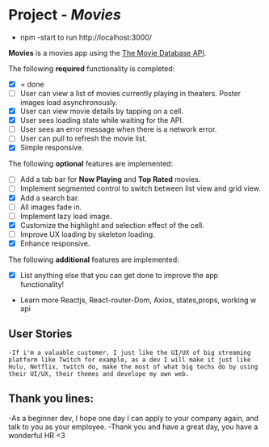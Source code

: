 # Project - *Movies*
* npm -start to run http://localhost:3000/

**Movies** is a movies app using the [The Movie Database API](https://developers.themoviedb.org/3).

The following **required** functionality is completed:
- [x] = done
- [ ] User can view a list of movies currently playing in theaters. Poster images load asynchronously.
- [x] User can view movie details by tapping on a cell.
- [x] User sees loading state while waiting for the API.
- [ ] User sees an error message when there is a network error.
- [ ] User can pull to refresh the movie list.
- [x] Simple responsive.

The following **optional** features are implemented:

- [ ] Add a tab bar for **Now Playing** and **Top Rated** movies.
- [ ] Implement segmented control to switch between list view and grid view.
- [x] Add a search bar.
- [ ] All images fade in.
- [ ] Implement lazy load image.
- [x] Customize the highlight and selection effect of the cell.
- [ ] Improve UX loading by skeleton loading.
- [x] Enhance responsive.

The following **additional** features are implemented:

- [x] List anything else that you can get done to improve the app functionality!
- Learn more Reactjs, React-router-Dom, Axios, states,props, working w api

## User Stories 
    -If i'm a valuable customer, I just like the UI/UX of big streaming platform like Twitch for example, as a dev I will make it just like Hulu, Netflix, twitch do, make the most of what big techs do by using their UI/UX, their themes and develope my own web. 
> 
## Thank you lines: 
-As a beginner dev, I hope one day I can apply to your company again, and talk to you as your employee. 
-Thank you and have a great day, you have a wonderful HR <3